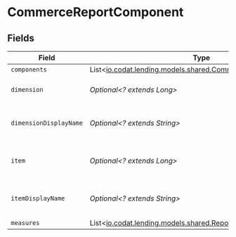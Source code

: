 # CommerceReportComponent


## Fields

| Field                                                                                                          | Type                                                                                                           | Required                                                                                                       | Description                                                                                                    |
| -------------------------------------------------------------------------------------------------------------- | -------------------------------------------------------------------------------------------------------------- | -------------------------------------------------------------------------------------------------------------- | -------------------------------------------------------------------------------------------------------------- |
| `components`                                                                                                   | List<[io.codat.lending.models.shared.CommerceReportComponent](../../models/shared/CommerceReportComponent.md)> | :heavy_minus_sign:                                                                                             | N/A                                                                                                            |
| `dimension`                                                                                                    | *Optional<? extends Long>*                                                                                     | :heavy_minus_sign:                                                                                             | The component's dimension.                                                                                     |
| `dimensionDisplayName`                                                                                         | *Optional<? extends String>*                                                                                   | :heavy_minus_sign:                                                                                             | The component's display name.                                                                                  |
| `item`                                                                                                         | *Optional<? extends Long>*                                                                                     | :heavy_minus_sign:                                                                                             | The component's item number.                                                                                   |
| `itemDisplayName`                                                                                              | *Optional<? extends String>*                                                                                   | :heavy_minus_sign:                                                                                             | The component's item display name.                                                                             |
| `measures`                                                                                                     | List<[io.codat.lending.models.shared.ReportComponentMeasure](../../models/shared/ReportComponentMeasure.md)>   | :heavy_minus_sign:                                                                                             | N/A                                                                                                            |